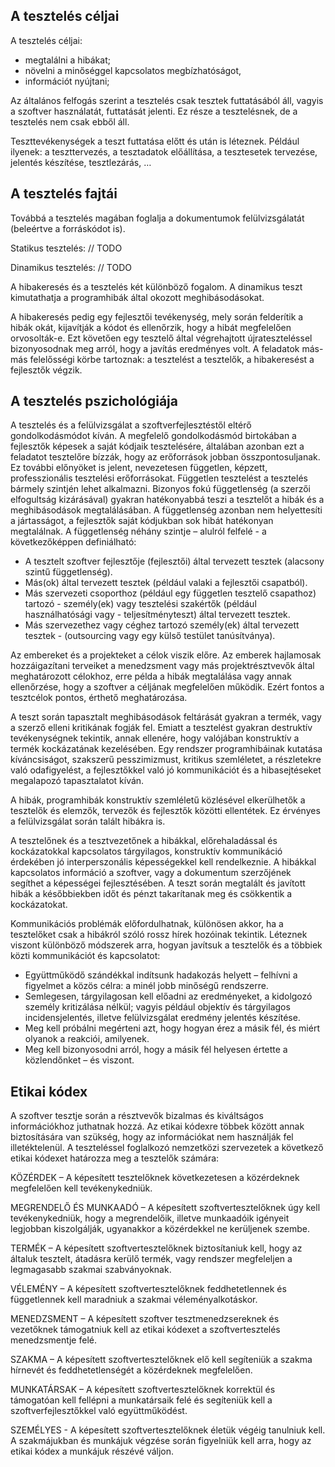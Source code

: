 ## A tesztelés céljai

A tesztelés céljai:
* megtalálni a hibákat;
* növelni a minőséggel kapcsolatos megbízhatóságot, 
* információt nyújtani;

Az általános felfogás szerint a tesztelés csak tesztek futtatásából áll, vagyis a szoftver használatát, futtatását jelenti. Ez része a tesztelésnek, de a tesztelés nem csak ebből áll.

Teszttevékenységek a teszt futtatása előtt és után is léteznek. Például ilyenek: a teszttervezés, a tesztadatok előállítása, a tesztesetek tervezése,  jelentés készítése, tesztlezárás, … 

## A tesztelés fajtái

Továbbá a tesztelés magában foglalja a dokumentumok felülvizsgálatát (beleértve a forráskódot is).

Statikus tesztelés: // TODO

Dinamikus tesztelés: // TODO

A hibakeresés és a tesztelés két különböző fogalom. A dinamikus teszt kimutathatja a programhibák által okozott meghibásodásokat.

A hibakeresés pedig egy fejlesztői tevékenység, mely során felderítik a hibák okát, kijavítják a kódot és ellenőrzik, hogy a hibát megfelelően orvosolták-e. Ezt követően egy tesztelő által végrehajtott újrateszteléssel bizonyosodnak meg arról, hogy a javítás eredményes volt. A feladatok más-más felelősségi körbe tartoznak: a tesztelést a tesztelők, a hibakeresést a fejlesztők végzik. 

## A tesztelés pszichológiája

A tesztelés és a felülvizsgálat a szoftverfejlesztéstől eltérő gondolkodásmódot kíván. A megfelelő gondolkodásmód birtokában a fejlesztők képesek a saját kódjaik tesztelésére, általában azonban ezt a feladatot tesztelőre bízzák, hogy az erőforrások jobban összpontosuljanak. Ez további előnyöket is jelent, nevezetesen független, képzett, professzionális tesztelési erőforrásokat. Független tesztelést a tesztelés bármely szintjén lehet alkalmazni. Bizonyos fokú függetlenség (a szerzői elfogultság kizárásával) gyakran hatékonyabbá teszi a tesztelőt a hibák és a meghibásodások megtalálásában. A függetlenség azonban nem helyettesíti a jártasságot, a fejlesztők saját kódjukban sok hibát hatékonyan megtalálnak. A függetlenség néhány szintje – alulról felfelé - a következőképpen definiálható:

- A tesztelt szoftver fejlesztője (fejlesztői) által tervezett tesztek (alacsony szintű függetlenség).
- Más(ok) által tervezett tesztek (például valaki a fejlesztői csapatból).
- Más szervezeti csoporthoz (például egy független tesztelő csapathoz) tartozó - személy(ek) vagy tesztelési szakértők (például használhatósági vagy - teljesítményteszt) által tervezett tesztek.
- Más szervezethez vagy céghez tartozó személy(ek) által tervezett tesztek - (outsourcing vagy egy külső testület tanúsítványa).

Az embereket és a projekteket a célok viszik előre. Az emberek hajlamosak hozzáigazítani terveiket a menedzsment vagy más projektrésztvevők által meghatározott célokhoz, erre példa a hibák megtalálása vagy annak ellenőrzése, hogy a szoftver a céljának megfelelően működik. Ezért fontos a tesztcélok pontos, érthető meghatározása.

A teszt során tapasztalt meghibásodások feltárását gyakran a termék, vagy a szerző elleni kritikának fogják fel. Emiatt a tesztelést gyakran destruktív tevékenységnek tekintik, annak ellenére, hogy valójában konstruktív a termék kockázatának kezelésében. Egy rendszer programhibáinak kutatása kíváncsiságot, szakszerű pesszimizmust, kritikus szemléletet, a részletekre való odafigyelést, a fejlesztőkkel való jó kommunikációt és a hibasejtéseket megalapozó tapasztalatot kíván.

A hibák, programhibák konstruktív szemléletű közlésével elkerülhetők a tesztelők és elemzők, tervezők és fejlesztők közötti ellentétek. Ez érvényes a felülvizsgálat során talált hibákra is.

A tesztelőnek és a tesztvezetőnek a hibákkal, előrehaladással és kockázatokkal kapcsolatos tárgyilagos, konstruktív kommunikáció érdekében jó interperszonális képességekkel kell rendelkeznie. A hibákkal kapcsolatos információ a szoftver, vagy a dokumentum szerzőjének segíthet a képességei fejlesztésében. A teszt során megtalált és javított hibák a későbbiekben időt és pénzt takarítanak meg és csökkentik a kockázatokat.

Kommunikációs problémák előfordulhatnak, különösen akkor, ha a tesztelőket csak a hibákról szóló rossz hírek hozóinak tekintik. Léteznek viszont különböző módszerek arra, hogyan javítsuk a tesztelők és a többiek közti kommunikációt és kapcsolatot:

- Együttműködő szándékkal indítsunk hadakozás helyett – felhívni a figyelmet a közös célra: a minél jobb minőségű rendszerre.
- Semlegesen, tárgyilagosan kell előadni az eredményeket, a kidolgozó személy kritizálása nélkül; vagyis például objektív és tárgyilagos incidensjelentés, illetve felülvizsgálat eredmény jelentés készítése.
- Meg kell próbálni megérteni azt, hogy hogyan érez a másik fél, és miért olyanok a reakciói, amilyenek.
- Meg kell bizonyosodni arról, hogy a másik fél helyesen értette a közlendőnket – és viszont.

## Etikai kódex

A szoftver tesztje során a résztvevők bizalmas és kiváltságos információkhoz juthatnak hozzá. Az etikai kódexre többek között annak biztosítására van szükség, hogy az információkat nem használják fel illetéktelenül. A teszteléssel foglalkozó nemzetközi szervezetek a következő etikai kódexet határozza meg a tesztelők számára:

KÖZÉRDEK – A képesített tesztelőknek következetesen a közérdeknek megfelelően kell tevékenykedniük.

MEGRENDELŐ ÉS MUNKAADÓ – A képesített szoftvertesztelőknek úgy kell tevékenykedniük, hogy a megrendelőik, illetve munkaadóik igényeit legjobban kiszolgálják, ugyanakkor a közérdekkel ne kerüljenek szembe.

TERMÉK – A képesített szoftvertesztelőknek biztosítaniuk kell, hogy az általuk tesztelt, átadásra kerülő termék, vagy rendszer megfeleljen a legmagasabb szakmai szabványoknak.

VÉLEMÉNY – A képesített szoftvertesztelőknek feddhetetlennek és függetlennek kell maradniuk a szakmai véleményalkotáskor.

MENEDZSMENT – A képesített szoftver tesztmenedzsereknek és vezetőknek  támogatniuk kell az etikai kódexet a szoftvertesztelés menedzsmentje felé.

SZAKMA – A képesített szoftvertesztelőknek elő kell segíteniük a szakma hírnevét és feddhetetlenségét a közérdeknek megfelelően.

MUNKATÁRSAK – A képesített szoftvertesztelőknek korrektül és támogatóan kell fellépni a munkatársaik felé és segíteniük kell a szoftverfejlesztőkkel való együttműködést.

SZEMÉLYES - A képesített szoftvertesztelőknek életük végéig tanulniuk kell. A szakmájukban és munkájuk végzése során figyelniük kell arra, hogy az etikai kódex a munkájuk részévé váljon.
